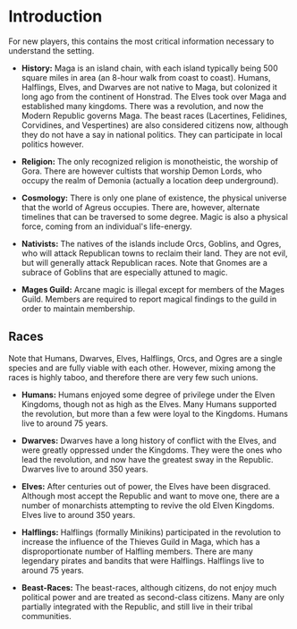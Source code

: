 Introduction
============
For new players, this contains the most critical information necessary to understand the setting.

- **History:** Maga is an island chain, with each island typically being 500 square miles in area (an 8-hour walk from coast to coast). Humans, Halflings, Elves, and Dwarves are not native to Maga, but colonized it long ago from the continent of Honstrad. The Elves took over Maga and established many kingdoms. There was a revolution, and now the Modern Republic governs Maga. The beast races (Lacertines, Felidines, Corvidines, and Vespertines) are also considered citizens now, although they do not have a say in national politics. They can participate in local politics however.

- **Religion:** The only recognized religion is monotheistic, the worship of Gora. There are however cultists that worship Demon Lords, who occupy the realm of Demonia (actually a location deep underground).

- **Cosmology:** There is only one plane of existence, the physical universe that the world of Agreus occupies. There are, however, alternate timelines that can be traversed to some degree. Magic is also a physical force, coming from an individual's life-energy.

- **Nativists:** The natives of the islands include Orcs, Goblins, and Ogres, who will attack Republican towns to reclaim their land. They are not evil, but will generally attack Republican races. Note that Gnomes are a subrace of Goblins that are especially attuned to magic.

- **Mages Guild:** Arcane magic is illegal except for members of the Mages Guild. Members are required to report magical findings to the guild in order to maintain membership.

Races
-----
Note that Humans, Dwarves, Elves, Halflings, Orcs, and Ogres are a single species and are fully viable with each other. However, mixing among the races is highly taboo, and therefore there are very few such unions.

- **Humans:** Humans enjoyed some degree of privilege under the Elven Kingdoms, though not as high as the Elves. Many Humans supported the revolution, but more than a few were loyal to the Kingdoms. Humans live to around 75 years.

- **Dwarves:** Dwarves have a long history of conflict with the Elves, and were greatly oppressed under the Kingdoms. They were the ones who lead the revolution, and now have the greatest sway in the Republic. Dwarves live to around 350 years.

- **Elves:** After centuries out of power, the Elves have been disgraced. Although most accept the Republic and want to move one, there are a number of monarchists attempting to revive the old Elven Kingdoms. Elves live to around 350 years.

- **Halflings:** Halflings (formally Minikins) participated in the revolution to increase the influence of the Thieves Guild in Maga, which has a disproportionate number of Halfling members. There are many legendary pirates and bandits that were Halflings. Halflings live to around 75 years.

- **Beast-Races:** The beast-races, although citizens, do not enjoy much political power and are treated as second-class citizens. Many are only partially integrated with the Republic, and still live in their tribal communities.

